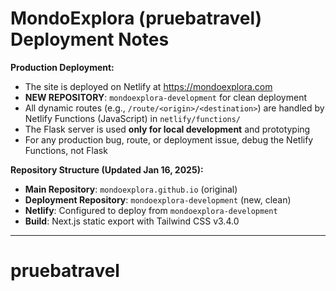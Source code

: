 # MondoExplora (pruebatravel) Deployment Notes

**Production Deployment:**
- The site is deployed on Netlify at https://mondoexplora.com
- **NEW REPOSITORY**: `mondoexplora-development` for clean deployment
- All dynamic routes (e.g., `/route/<origin>/<destination>`) are handled by Netlify Functions (JavaScript) in `netlify/functions/`
- The Flask server is used **only for local development** and prototyping
- For any production bug, route, or deployment issue, debug the Netlify Functions, not Flask

**Repository Structure (Updated Jan 16, 2025):**
- **Main Repository**: `mondoexplora.github.io` (original)
- **Deployment Repository**: `mondoexplora-development` (new, clean)
- **Netlify**: Configured to deploy from `mondoexplora-development`
- **Build**: Next.js static export with Tailwind CSS v3.4.0

---

# pruebatravel